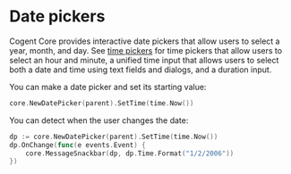 # Date pickers

Cogent Core provides interactive date pickers that allow users to select a year, month, and day. See [time pickers](time-pickers) for time pickers that allow users to select an hour and minute, a unified time input that allows users to select both a date and time using text fields and dialogs, and a duration input.

You can make a date picker and set its starting value:

```Go
core.NewDatePicker(parent).SetTime(time.Now())
```

You can detect when the user changes the date:

```Go
dp := core.NewDatePicker(parent).SetTime(time.Now())
dp.OnChange(func(e events.Event) {
    core.MessageSnackbar(dp, dp.Time.Format("1/2/2006"))
})
```
